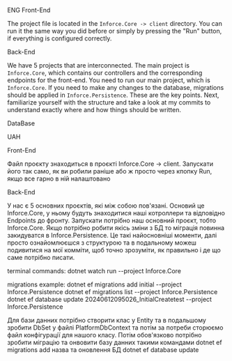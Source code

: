 ENG
Front-End

The project file is located in the `Inforce.Core -> client` directory. You can run it the same way you did before or simply by pressing the "Run" button, if everything is configured correctly.

Back-End

We have 5 projects that are interconnected. The main project is `Inforce.Core`, which contains our controllers and the corresponding endpoints for the front-end. You need to run our main project, which is `Inforce.Core`. If you need to make any changes to the database, migrations should be applied in `Inforce.Persistence`. These are the key points. Next, familiarize yourself with the structure and take a look at my commits to understand exactly where and how things should be written.

DataBase



UAH

Front-End 

Файл проєкту знаходиться в проєкті Inforce.Core -> client. Запускати його так само, як ви робили раніше або ж просто через кпопку Run, якщо все гарно в ній налаштовано

Back-End 

У нас є 5 основних проєктів, які між собою пов'язані. Основий це Inforce.Core, у ньому будуть знаходитися наші котроллери та відповідно Endpoints до фронту. Запускати потрібно наш основний проєкт, тобто Inforce.Core. Якщо потрібно робити якісь зміни з БД то міграція повинна закидуватся в Inforce.Persistence. Це такі найосновніші моменти, далі просто ознайомлюєшся з структурою та в подальному можеш подивитися на мої комміти, щоб точно зрозуміти, як правильно і де що саме потрібно писати.

terminal commands:
dotnet watch run --project Inforce.Core

migrations example:
dotnet ef migrations add initial --project Inforce.Persistence
dotnet ef migrations list --project Inforce.Persistence
dotnet ef database update 20240612095026_InitialCreatetest --project Inforce.Persistence

Для бази данних потрібно створити клас у Entity та в подальшому зробити DbSet у файлі PlatformDbContext та потім за потреби сторюємо файл конфігурації для нашого класу. Потім обов'язково потрібно зробити міграцію та онвовити базу данних такими командами dotnet ef migrations add назва  та оновлення БД dotnet ef database update 

